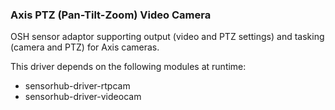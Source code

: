 ### Axis PTZ (Pan-Tilt-Zoom) Video Camera

OSH sensor adaptor supporting output (video and PTZ settings) and tasking (camera and PTZ) for Axis cameras.

This driver depends on the following modules at runtime:
  * sensorhub-driver-rtpcam
  * sensorhub-driver-videocam

